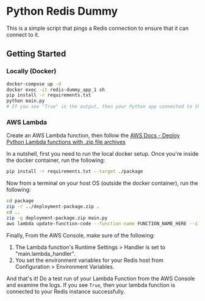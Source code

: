 # Python Redis Dummy

This is a simple script that pings a Redis connection to ensure that it can connect to
it.

## Getting Started

### Locally (Docker)

```bash
docker-compose up -d
docker exec -it redis-dummy_app_1 sh
pip install -r requirements.txt
python main.py
# If you see "True" in the output, then your Python app connected to the Redis instance successfully 🎉
```

### AWS Lambda

Create an AWS Lambda function, then follow the
[AWS Docs - Deploy Python Lambda functions with .zip file archives](https://docs.aws.amazon.com/lambda/latest/dg/python-package.html#python-package-create-package-with-dependency)

In a nutshell, first you need to run the local docker setup. Once you're inside the
docker container, run the following:

```bash
pip install -r requirements.txt --target ./package
```

Now from a terminal on your host OS (outside the docker container), run the
following:

```bash
cd package
zip -r ../deployment-package.zip .
cd ..
zip -g deployment-package.zip main.py
aws lambda update-function-code --function-name FUNCTION_NAME_HERE --zip-file fileb://deployment-package.zip
```

Finally, From the AWS Console, make sure of the following:

1. The Lambda function's Runtime Settings > Handler is set to "main.lambda_handler".
2. You set the environment variables for your Redis host from Configuration > Environment Variables.

And that's it! Do a test run of your Lambda Function from the AWS Console and examine
the logs. If you see `True`, then your lambda function is connected to your Redis
instance successfully.
